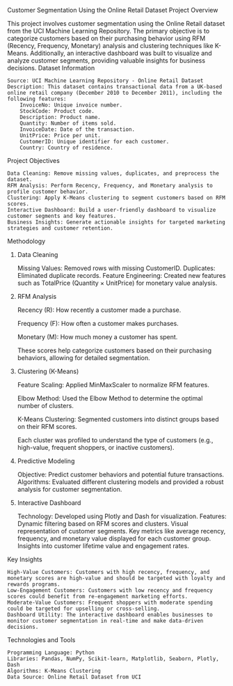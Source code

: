 Customer Segmentation Using the Online Retail Dataset
Project Overview

This project involves customer segmentation using the Online Retail dataset from the UCI Machine Learning Repository. The primary objective is to categorize customers based on their purchasing behavior using RFM (Recency, Frequency, Monetary) analysis and clustering techniques like K-Means. Additionally, an interactive dashboard was built to visualize and analyze customer segments, providing valuable insights for business decisions.
Dataset Information

    Source: UCI Machine Learning Repository - Online Retail Dataset
    Description: This dataset contains transactional data from a UK-based online retail company (December 2010 to December 2011), including the following features:
        InvoiceNo: Unique invoice number.
        StockCode: Product code.
        Description: Product name.
        Quantity: Number of items sold.
        InvoiceDate: Date of the transaction.
        UnitPrice: Price per unit.
        CustomerID: Unique identifier for each customer.
        Country: Country of residence.

Project Objectives

    Data Cleaning: Remove missing values, duplicates, and preprocess the dataset.
    RFM Analysis: Perform Recency, Frequency, and Monetary analysis to profile customer behavior.
    Clustering: Apply K-Means clustering to segment customers based on RFM scores.
    Interactive Dashboard: Build a user-friendly dashboard to visualize customer segments and key features.
    Business Insights: Generate actionable insights for targeted marketing strategies and customer retention.

Methodology
1. Data Cleaning

    Missing Values: Removed rows with missing CustomerID.
    Duplicates: Eliminated duplicate records.
    Feature Engineering: Created new features such as TotalPrice (Quantity × UnitPrice) for monetary value analysis.

2. RFM Analysis

    Recency (R): How recently a customer made a purchase.

    Frequency (F): How often a customer makes purchases.

    Monetary (M): How much money a customer has spent.

    These scores help categorize customers based on their purchasing behaviors, allowing for detailed segmentation.

3. Clustering (K-Means)

    Feature Scaling: Applied MinMaxScaler to normalize RFM features.

    Elbow Method: Used the Elbow Method to determine the optimal number of clusters.

    K-Means Clustering: Segmented customers into distinct groups based on their RFM scores.

    Each cluster was profiled to understand the type of customers (e.g., high-value, frequent shoppers, or inactive customers).

4. Predictive Modeling

    Objective: Predict customer behaviors and potential future transactions.
    Algorithms: Evaluated different clustering models and provided a robust analysis for customer segmentation.

5. Interactive Dashboard

    Technology: Developed using Plotly and Dash for visualization.
    Features:
        Dynamic filtering based on RFM scores and clusters.
        Visual representation of customer segments.
        Key metrics like average recency, frequency, and monetary value displayed for each customer group.
        Insights into customer lifetime value and engagement rates.

Key Insights

    High-Value Customers: Customers with high recency, frequency, and monetary scores are high-value and should be targeted with loyalty and rewards programs.
    Low-Engagement Customers: Customers with low recency and frequency scores could benefit from re-engagement marketing efforts.
    Moderate-Value Customers: Frequent shoppers with moderate spending could be targeted for upselling or cross-selling.
    Dashboard Utility: The interactive dashboard enables businesses to monitor customer segmentation in real-time and make data-driven decisions.

Technologies and Tools

    Programming Language: Python
    Libraries: Pandas, NumPy, Scikit-learn, Matplotlib, Seaborn, Plotly, Dash
    Algorithms: K-Means Clustering
    Data Source: Online Retail Dataset from UCI
